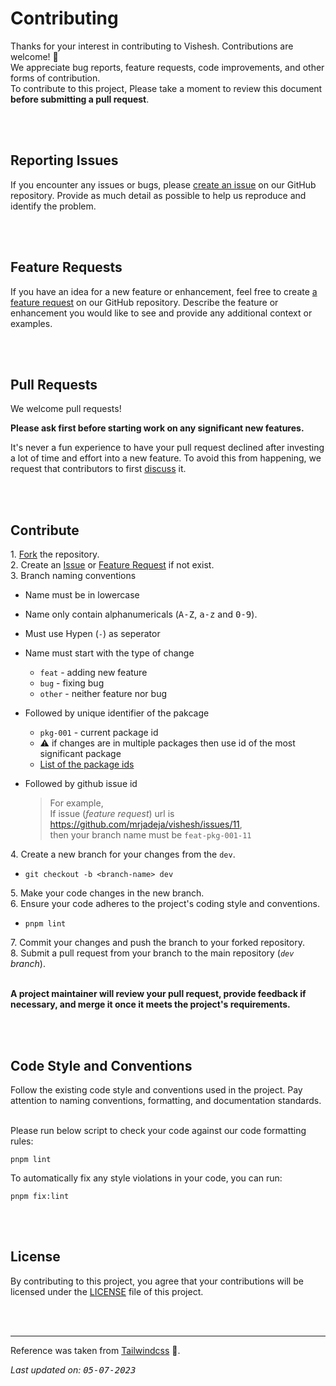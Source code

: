 # Contributing

Thanks for your interest in contributing to Vishesh. Contributions are welcome! 🤗 <br>
We appreciate bug reports, feature requests, code improvements, and other forms of contribution. <br>
To contribute to this project, Please take a moment to review this document **before submitting a pull request**.

<br><br>

## Reporting Issues

If you encounter any issues or bugs, please [create an issue][issue] on our GitHub repository. Provide as much detail as possible to help us reproduce and identify the problem.

<br><br>

## Feature Requests

If you have an idea for a new feature or enhancement, feel free to create [a feature request][discussion] on our GitHub repository. Describe the feature or enhancement you would like to see and provide any additional context or examples.

<br><br>

## Pull Requests

We welcome pull requests!

**Please ask first before starting work on any significant new features.**

It's never a fun experience to have your pull request declined after investing a lot of time and effort into a new feature. To avoid this from happening, we request that contributors to first [discuss][pull] it.

<br><br>

## Contribute

1\. [Fork][fork] the repository. <br>
2\. Create an [Issue][issue] or [Feature Request][discussion] if not exist. <br>
3\. Branch naming conventions

- Name must be in lowercase
- Name only contain alphanumericals (<kbd>A-Z</kbd>, <kbd>a-z</kbd> and <kbd>0-9</kbd>).
- Must use Hypen (`-`) as seperator
- Name must start with the type of change
  - `feat` - adding new feature
  - `bug` - fixing bug
  - `other` - neither feature nor bug
- Followed by unique identifier of the pakcage
  - `pkg-001` - current package id
  - ⚠️ if changes are in multiple packages then use id of the most significant package
  - [List of the package ids][list-uid]
- Followed by github issue id

  > For example, <br>
  > If issue (_feature request_) url is https://github.com/mrjadeja/vishesh/issues/11, <br>
  > then your branch name must be `feat-pkg-001-11`

4\. Create a new branch for your changes from the `dev`. <br>

- ```shell
  git checkout -b <branch-name> dev
  ```

5\. Make your code changes in the new branch. <br>
6\. Ensure your code adheres to the project's coding style and conventions. <br>

- ```shell
  pnpm lint
  ```

7\. Commit your changes and push the branch to your forked repository. <br>
8\. Submit a pull request from your branch to the main repository (_`dev` branch_). <br><br>

**A project maintainer will review your pull request, provide feedback if necessary, and merge it once it meets the project's requirements.**

<br><br>

## Code Style and Conventions

Follow the existing code style and conventions used in the project. Pay attention to naming conventions, formatting, and documentation standards. <br> <br>

Please run below script to check your code against our code formatting rules:

```shell
pnpm lint
```

To automatically fix any style violations in your code, you can run:

```shell
pnpm fix:lint
```

<br><br>

## License

By contributing to this project, you agree that your contributions will be licensed under the [LICENSE][license] file of this project.

<br><br>

---

Reference was taken from [Tailwindcss][tailwind-ref] 💖.

_Last updated on: <kbd>05-07-2023</kbd>_

[fork]: https://github.com/mrjadeja/vishesh/fork "Fork the repository"
[issue]: https://github.com/mrjadeja/vishesh/issues "Create an issue"
[discussion]: https://github.com/mrjadeja/vishesh/discussions/new?category=ideas "Discussion on new feature"
[pull]: https://github.com/mrjadeja/vishesh/discussions/new?category=pull-request "Pull Request discussion"
[list-uid]: https://github.com/mrjadeja/vishesh/UID_LIST.md "List of packages unique identifier"
[license]: https://github.com/mrjadeja/vishesh/blob/main/LICENSE "Read license"
[tailwind-ref]: https://github.com/tailwindlabs/tailwindcss/blob/master/.github/CONTRIBUTING.md "Tailwindcss contributing document"

